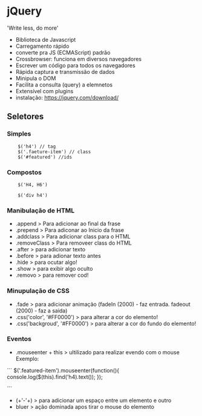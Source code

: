 # jQuery
'Write less, do more'
- Biblioteca de Javascript
- Carregamento rápido
- converte pra JS (ECMAScript) padrão
- Crossbrowser: funciona em diversos navegadores
- Escrever um código para todos os navegadores
- Rápida captura e transmissão de dados
- Minipula o DOM
- Facilita a consulta (query) a elemnetos
- Extensível com plugins
- instalação: https://jquery.com/download/

## Seletores
### Simples

```
    $('h4') // tag
    $('.faeture-item') // class
    $('#featured') //ids

```

### Compostos

```
    $('H4, H6')

    $('div h4')
```

### Manibulação de HTML
- .append > Para adicionar ao final da frase
- .prepend > Para adiconar ao Inicio da frase
- .addclass > Para adicionar class para o HTML
- .removeClass > Para removeer class do HTML
- .after > para adicionar texto
- .before > para adionar texto antes
- .hide > para ocutar algo!
- .show > para exibir algo oculto
- .removo > para remover cod!

### Minupulação de CSS
- .fade > para adicionar animação (fadeIn (2000) - faz entrada. fadeout (2000) - faz a saida)
- .css('color', '#FF0000') > para alterar a cor do elemento!
- .css('backgroud', '#FF0000') > para alterar a cor do fundo do elemento!

### Eventos
- .mouseenter + this > ultilizado para realizar evendo com o mouse
Exemplo:

´´´
$('.featured-item').mouseenter(function(){
    console.log($(this).find('h4).text());
});

´´´
- (+'-'+) > para adicionar um espaço entre um elemento e outro
- bluer > ação dominada apos tirar o mouse do elemento